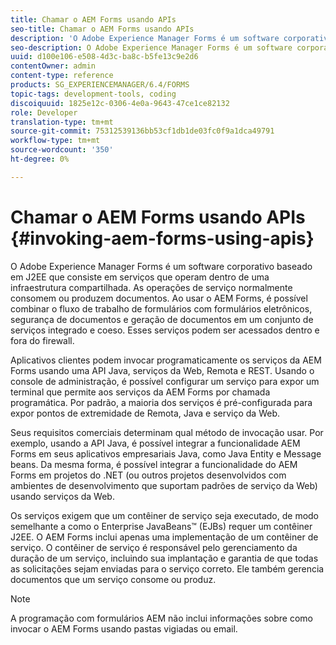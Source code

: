 ```yaml
---
title: Chamar o AEM Forms usando APIs
seo-title: Chamar o AEM Forms usando APIs
description: 'O Adobe Experience Manager Forms é um software corporativo baseado em J2EE que consiste em serviços que operam dentro de uma infraestrutura compartilhada. Saiba como usar aplicativos clientes para chamar o AEM Forms programaticamente usando uma API Java, serviços da Web, Remoting e REST API. '
seo-description: O Adobe Experience Manager Forms é um software corporativo baseado em J2EE que consiste em serviços que operam dentro de uma infraestrutura compartilhada. Saiba como usar aplicativos clientes para chamar o AEM Forms programaticamente usando uma API Java, serviços da Web, Remoting e REST API.
uuid: d100e106-e508-4d3c-ba8c-b5fe13c9e2d6
contentOwner: admin
content-type: reference
products: SG_EXPERIENCEMANAGER/6.4/FORMS
topic-tags: development-tools, coding
discoiquuid: 1825e12c-0306-4e0a-9643-47ce1ce82132
role: Developer
translation-type: tm+mt
source-git-commit: 75312539136bb53cf1db1de03fc0f9a1dca49791
workflow-type: tm+mt
source-wordcount: '350'
ht-degree: 0%

---
```



# Chamar o AEM Forms usando APIs {#invoking-aem-forms-using-apis}

O Adobe Experience Manager Forms é um software corporativo baseado em J2EE que consiste em serviços que operam dentro de uma infraestrutura compartilhada. As operações de serviço normalmente consomem ou produzem documentos. Ao usar o AEM Forms, é possível combinar o fluxo de trabalho de formulários com formulários eletrônicos, segurança de documentos e geração de documentos em um conjunto de serviços integrado e coeso. Esses serviços podem ser acessados dentro e fora do firewall.

Aplicativos clientes podem invocar programaticamente os serviços da AEM Forms usando uma API Java, serviços da Web, Remota e REST. Usando o console de administração, é possível configurar um serviço para expor um terminal que permite aos serviços da AEM Forms por chamada programática. Por padrão, a maioria dos serviços é pré-configurada para expor pontos de extremidade de Remota, Java e serviço da Web.

Seus requisitos comerciais determinam qual método de invocação usar. Por exemplo, usando a API Java, é possível integrar a funcionalidade AEM Forms em seus aplicativos empresariais Java, como Java Entity e Message beans. Da mesma forma, é possível integrar a funcionalidade do AEM Forms em projetos do .NET (ou outros projetos desenvolvidos com ambientes de desenvolvimento que suportam padrões de serviço da Web) usando serviços da Web.

Os serviços exigem que um contêiner de serviço seja executado, de modo semelhante a como o Enterprise JavaBeans™ (EJBs) requer um contêiner J2EE. O AEM Forms inclui apenas uma implementação de um contêiner de serviço. O contêiner de serviço é responsável pelo gerenciamento da duração de um serviço, incluindo sua implantação e garantia de que todas as solicitações sejam enviadas para o serviço correto. Ele também gerencia documentos que um serviço consome ou produz.

>[!NOTE]
>
>A programação com formulários AEM não inclui informações sobre como invocar o AEM Forms usando pastas vigiadas ou email.


